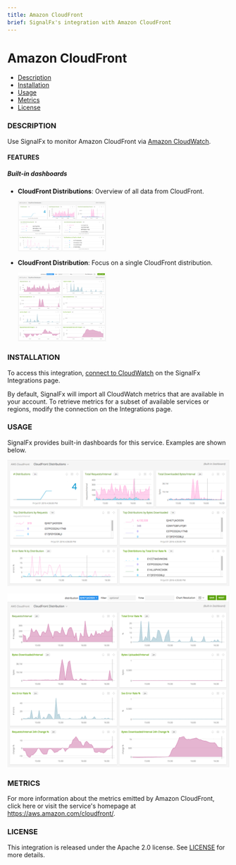 ```yaml
---
title: Amazon CloudFront
brief: SignalFx's integration with Amazon CloudFront
---
```


# Amazon CloudFront

- [Description](#description)
- [Installation](#installation)
- [Usage](#usage)
- [Metrics](#metrics)
- [License](#license)

### DESCRIPTION

Use SignalFx to monitor Amazon CloudFront via [Amazon CloudWatch](../aws)<!-- sfx_link:aws -->. 

#### FEATURES

##### Built-in dashboards

- **CloudFront Distributions**: Overview of all data from CloudFront.
  
  [<img src='./img/dashboard_cloudfront_distributions.png' width=200px>](./img/dashboard_cloudfront_distributions.png)
- **CloudFront Distribution**: Focus on a single CloudFront distribution.
  
  [<img src='./img/dashboard_cloudfront_distribution.png' width=200px>](./img/dashboard_cloudfront_distribution.png)

### INSTALLATION

To access this integration, [connect to CloudWatch](../aws)<!-- sfx_link:aws --> on the SignalFx Integrations page. 

By default, SignalFx will import all CloudWatch metrics that are available in your account. To retrieve metrics for a subset of available services or regions, modify the connection on the Integrations page. 

### USAGE

SignalFx provides built-in dashboards for this service. Examples are shown below. 

![](./img/dashboard_cloudfront_distributions.png)

![](./img/dashboard_cloudfront_distribution.png)

### METRICS

For more information about the metrics emitted by Amazon CloudFront, click here or visit the service's homepage at https://aws.amazon.com/cloudfront/.

### LICENSE

This integration is released under the Apache 2.0 license. See [LICENSE](./LICENSE) for more details.
